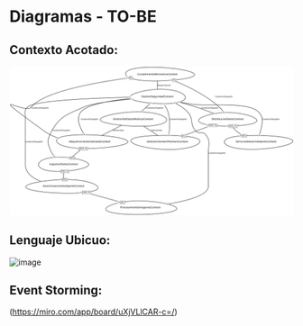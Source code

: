 # Diagramas - TO-BE

## Contexto Acotado:
![contexto-acotado](./ContextosAcotadosTOBE.png)

## Lenguaje Ubicuo:

![image](https://github.com/user-attachments/assets/d8212454-4745-441f-802e-b3fcebcc01a6)


## Event Storming:
(https://miro.com/app/board/uXjVLlCAR-c=/)
